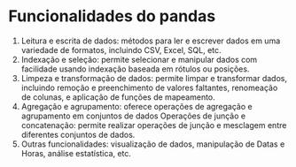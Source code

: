 # Funcionalidades do pandas
1. Leitura e escrita de dados: métodos para ler e escrever dados em uma variedade de formatos, incluindo CSV, Excel, SQL, etc. 
2. Indexação e seleção: permite selecionar e manipular dados com facilidade usando indexação baseada em rótulos ou posições.
3. Limpeza e transformação de dados: permite limpar e transformar dados, incluindo remoção e preenchimento de valores faltantes, renomeação de colunas, e aplicação de funções de mapeamento.
4. Agregação e agrupamento: oferece operações de agregação e agrupamento em conjuntos de dados
Operações de junção e concatenação: permite realizar operações de junção e mesclagem entre diferentes conjuntos de dados.
5. Outras funcionalidades: visualização de dados, manipulação de Datas e Horas, análise estatística, etc.
